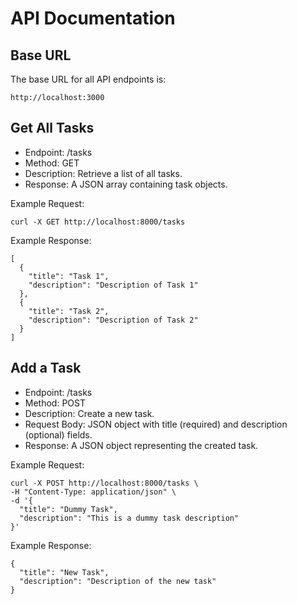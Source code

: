 # API Documentation

## Base URL
The base URL for all API endpoints is:
```
http://localhost:3000
```
## Get All Tasks
- Endpoint: /tasks
- Method: GET
- Description: Retrieve a list of all tasks.
- Response: A JSON array containing task objects.

Example Request:
```
curl -X GET http://localhost:8000/tasks
```

Example Response:
```
[
  {
    "title": "Task 1",
    "description": "Description of Task 1"
  },
  {
    "title": "Task 2",
    "description": "Description of Task 2"
  }
]
```

## Add a Task
- Endpoint: /tasks
- Method: POST
- Description: Create a new task.
- Request Body: JSON object with title (required) and description (optional) fields.
- Response: A JSON object representing the created task.

Example Request:
```
curl -X POST http://localhost:8000/tasks \
-H "Content-Type: application/json" \
-d '{
  "title": "Dummy Task",
  "description": "This is a dummy task description"
}'
```

Example Response:

```
{
  "title": "New Task",
  "description": "Description of the new task"
}
```

